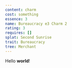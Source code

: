 ```yaml
---
content: charm
cost: something
essence: 3
name: Bureaucracy e3 Charm 2
rating: 3
requires: []
splat: Second Sunrise
trait: Bureaucracy
tree: Merchant
---
```


Hello **world**!
